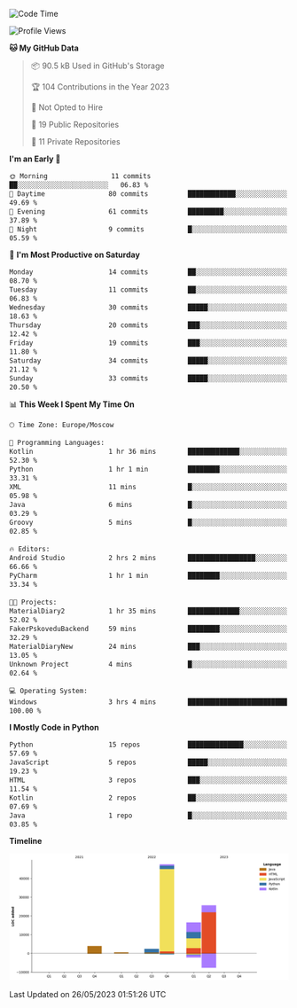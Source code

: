 <!--START_SECTION:waka-->
![Code Time](http://img.shields.io/badge/Code%20Time-100%20hrs%2021%20mins-blue)

![Profile Views](http://img.shields.io/badge/Profile%20Views-0-blue)

**🐱 My GitHub Data** 

> 📦 90.5 kB Used in GitHub's Storage 
 > 
> 🏆 104 Contributions in the Year 2023
 > 
> 🚫 Not Opted to Hire
 > 
> 📜 19 Public Repositories 
 > 
> 🔑 11 Private Repositories 
 > 
**I'm an Early 🐤** 

```text
🌞 Morning                11 commits          ██░░░░░░░░░░░░░░░░░░░░░░░   06.83 % 
🌆 Daytime                80 commits          ████████████░░░░░░░░░░░░░   49.69 % 
🌃 Evening                61 commits          █████████░░░░░░░░░░░░░░░░   37.89 % 
🌙 Night                  9 commits           █░░░░░░░░░░░░░░░░░░░░░░░░   05.59 % 
```
📅 **I'm Most Productive on Saturday** 

```text
Monday                   14 commits          ██░░░░░░░░░░░░░░░░░░░░░░░   08.70 % 
Tuesday                  11 commits          ██░░░░░░░░░░░░░░░░░░░░░░░   06.83 % 
Wednesday                30 commits          █████░░░░░░░░░░░░░░░░░░░░   18.63 % 
Thursday                 20 commits          ███░░░░░░░░░░░░░░░░░░░░░░   12.42 % 
Friday                   19 commits          ███░░░░░░░░░░░░░░░░░░░░░░   11.80 % 
Saturday                 34 commits          █████░░░░░░░░░░░░░░░░░░░░   21.12 % 
Sunday                   33 commits          █████░░░░░░░░░░░░░░░░░░░░   20.50 % 
```


📊 **This Week I Spent My Time On** 

```text
🕑︎ Time Zone: Europe/Moscow

💬 Programming Languages: 
Kotlin                   1 hr 36 mins        █████████████░░░░░░░░░░░░   52.30 % 
Python                   1 hr 1 min          ████████░░░░░░░░░░░░░░░░░   33.31 % 
XML                      11 mins             █░░░░░░░░░░░░░░░░░░░░░░░░   05.98 % 
Java                     6 mins              █░░░░░░░░░░░░░░░░░░░░░░░░   03.29 % 
Groovy                   5 mins              █░░░░░░░░░░░░░░░░░░░░░░░░   02.85 % 

🔥 Editors: 
Android Studio           2 hrs 2 mins        █████████████████░░░░░░░░   66.66 % 
PyCharm                  1 hr 1 min          ████████░░░░░░░░░░░░░░░░░   33.34 % 

🐱‍💻 Projects: 
MaterialDiary2           1 hr 35 mins        █████████████░░░░░░░░░░░░   52.02 % 
FakerPskoveduBackend     59 mins             ████████░░░░░░░░░░░░░░░░░   32.29 % 
MaterialDiaryNew         24 mins             ███░░░░░░░░░░░░░░░░░░░░░░   13.05 % 
Unknown Project          4 mins              █░░░░░░░░░░░░░░░░░░░░░░░░   02.64 % 

💻 Operating System: 
Windows                  3 hrs 4 mins        █████████████████████████   100.00 % 
```

**I Mostly Code in Python** 

```text
Python                   15 repos            ██████████████░░░░░░░░░░░   57.69 % 
JavaScript               5 repos             █████░░░░░░░░░░░░░░░░░░░░   19.23 % 
HTML                     3 repos             ███░░░░░░░░░░░░░░░░░░░░░░   11.54 % 
Kotlin                   2 repos             ██░░░░░░░░░░░░░░░░░░░░░░░   07.69 % 
Java                     1 repo              █░░░░░░░░░░░░░░░░░░░░░░░░   03.85 % 
```



**Timeline**

![Lines of Code chart](https://raw.githubusercontent.com/Adlemex/Adlemex/main/assets/bar_graph.png)


 Last Updated on 26/05/2023 01:51:26 UTC
<!--END_SECTION:waka-->
